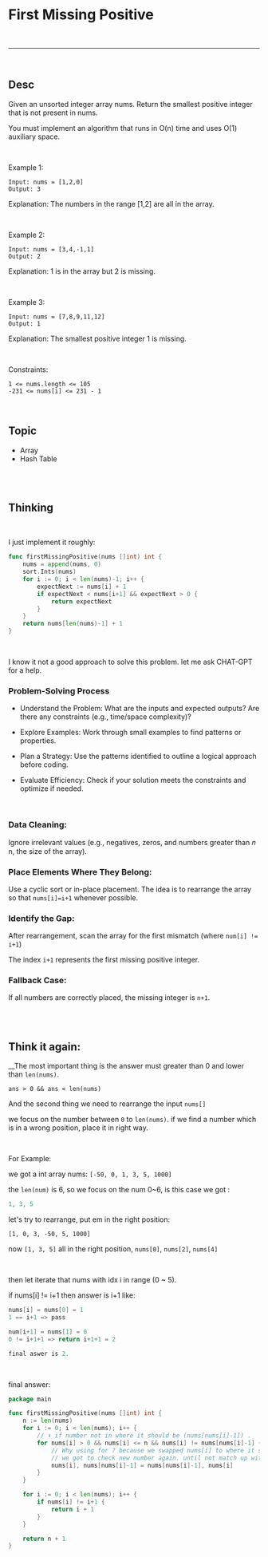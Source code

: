 # First Missing Positive

<br>

---

<br>

## Desc

Given an unsorted integer array nums. Return the smallest positive integer that is not present in nums.

You must implement an algorithm that runs in O(n) time and uses O(1) auxiliary space.

<br>

Example 1:

```
Input: nums = [1,2,0]
Output: 3
```

Explanation: The numbers in the range [1,2] are all in the array.

<br>

Example 2:

```
Input: nums = [3,4,-1,1]
Output: 2
```

Explanation: 1 is in the array but 2 is missing.

<br>


Example 3:

```
Input: nums = [7,8,9,11,12]
Output: 1
```

Explanation: The smallest positive integer 1 is missing.

<br>

Constraints:

```
1 <= nums.length <= 105
-231 <= nums[i] <= 231 - 1
```

<br>

## Topic

* Array
* Hash Table

<br>
<br>

## Thinking

<br>

I just implement it roughly:

```go
func firstMissingPositive(nums []int) int {
	nums = append(nums, 0)
	sort.Ints(nums)
	for i := 0; i < len(nums)-1; i++ {
		expectNext := nums[i] + 1
		if expectNext < nums[i+1] && expectNext > 0 {
			return expectNext
		}
	}
	return nums[len(nums)-1] + 1
}
```

<br>

I know it not a good approach to solve this problem. let me ask CHAT-GPT for a help.

### Problem-Solving Process

* Understand the Problem: What are the inputs and expected outputs? Are there any constraints (e.g., time/space complexity)?

* Explore Examples: Work through small examples to find patterns or properties.

* Plan a Strategy: Use the patterns identified to outline a logical approach before coding.

* Evaluate Efficiency: Check if your solution meets the constraints and optimize if needed.

<br>

### Data Cleaning:

Ignore irrelevant values (e.g., negatives, zeros, and numbers greater than
𝑛
n, the size of the array).

### Place Elements Where They Belong:

Use a cyclic sort or in-place placement. The idea is to rearrange the array so that `nums[i]=i+1` whenever possible.

### Identify the Gap:

After rearrangement, scan the array for the first mismatch (where `num[i] != i+1`)

The index `i+1` represents the first missing positive integer.

### Fallback Case:

If all numbers are correctly placed, the missing integer is `n+1`.


<br>
<br>

## Think it again: 

__The most important thing is the answer must greater than 0 and lower than `len(nums)`.

```
ans > 0 && ans < len(nums)
```

And the second thing we need to rearrange the input `nums[]`

we focus on the number between `0` to `len(nums)`. if we find a number which is in a wrong position, place it in right way.

<br>

For Example:

we got a int array nums: `[-50, 0, 1, 3, 5, 1000]`

the `len(num)` is 6, so we focus on the num 0~6, is this case we got :

```go
1, 3, 5
```

let's try to rearrange, put em in the right position:

`[1, 0, 3, -50, 5, 1000]`

now `[1, 3, 5]` all in the right position, `nums[0]`, `nums[2]`, `nums[4]`

<br>

then let iterate that nums with idx i in range (0 ~ 5).

if nums[i] != i+1 then answer is i+1 like:

```go
nums[i] = nums[0] = 1
1 == i+1 => pass

num[i+1] = nums[1] = 0
0 != i+1+1 => return i+1+1 = 2

final aswer is 2.
```

<br>

final answer:

```go
package main 

func firstMissingPositive(nums []int) int {
	n := len(nums)
	for i := 0; i < len(nums); i++ {
		// ⬇ if number not in where it should be (nums[nums[i]-1]) .
		for nums[i] > 0 && nums[i] <= n && nums[i] != nums[nums[i]-1] {
			// Why using for ? because we swapped nums[i] to where it should be, then we got a new number in nums[i],
			// we got to check new number again. until not match up with above judgmental.
			nums[i], nums[nums[i]-1] = nums[nums[i]-1], nums[i]
		}
	}

	for i := 0; i < len(nums); i++ {
		if nums[i] != i+1 {
			return i + 1
		}
	}

	return n + 1
}
```
